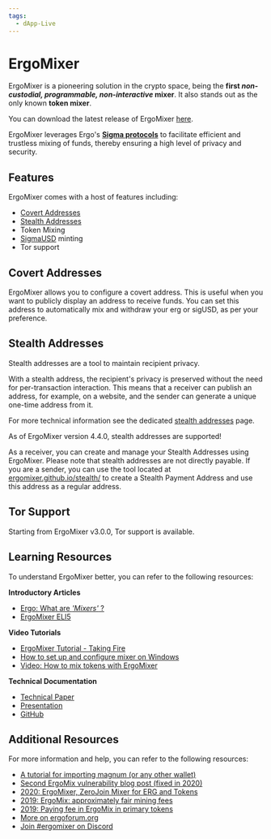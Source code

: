 ```yaml
---
tags:
  - dApp-Live
---
```


# ErgoMixer

ErgoMixer is a pioneering solution in the crypto space, being the **first *non-custodial, programmable, non-interactive* mixer**. It also stands out as the only known **token mixer**. 

You can download the latest release of ErgoMixer [here](https://github.com/ergoMixer/ergoMixBack/releases).

ErgoMixer leverages Ergo's [**Sigma protocols**](/dev/scs/sigma) to facilitate efficient and trustless mixing of funds, thereby ensuring a high level of privacy and security.

## Features

ErgoMixer comes with a host of features including:

- [Covert Addresses](#covert-addresses)
- [Stealth Addresses](#stealth-addresses)
- Token Mixing
- [SigmaUSD](sigmausd.md) minting
- Tor support
  



## Covert Addresses

ErgoMixer allows you to configure a covert address. This is useful when you want to publicly display an address to receive funds. You can set this address to automatically mix and withdraw your erg or sigUSD, as per your preference.

## Stealth Addresses

Stealth addresses are a tool to maintain recipient privacy.

With a stealth address, the recipient's privacy is preserved without the need for per-transaction interaction. This means that a receiver can publish an address, for example, on a website, and the sender can generate a unique one-time address from it.

For more technical information see the dedicated [stealth addresses](stealth-address.md) page.

As of ErgoMixer version 4.4.0, stealth addresses are supported!

As a receiver, you can create and manage your Stealth Addresses using ErgoMixer. Please note that stealth addresses are not directly payable. If you are a sender, you can use the tool located at [ergomixer.github.io/stealth/](https://ergomixer.github.io/stealth/) to create a Stealth Payment Address and use this address as a regular address.


## Tor Support

Starting from ErgoMixer v3.0.0, Tor support is available.

## Learning Resources

To understand ErgoMixer better, you can refer to the following resources:

**Introductory Articles**

- [Ergo: What are *'Mixers'* ?](https://ergoplatform.org/en/blog/2021-05-19-ergo-what-are-bitcoin-mixers/)
- [ErgoMixer ELI5](https://ergoplatform.org/en/blog/2021-05-12-ergomixer/)

**Video Tutorials**

- [ErgoMixer Tutorial - Taking Fire](https://www.youtube.com/watch?v=Cc3n8CjaGPE)
- [How to set up and configure mixer on Windows](https://www.youtube.com/watch?v=03_2HH82Plw)
- [Video: How to mix tokens with ErgoMixer](https://www.youtube.com/watch?v=T9M6j6xfx4w)

**Technical Documentation**

- [Technical Paper](https://eprint.iacr.org/2020/560.pdf)
- [Presentation](https://ergoplatform.org/docs/CBT_2020_ZeroJoin_Combining_Zerocoin_and_CoinJoin_v3.pdf)
- [GitHub](https://github.com/ergoMixer/)


## Additional Resources

For more information and help, you can refer to the following resources:

- [A tutorial for importing magnum (or any other wallet)](https://www.ergoforum.org/t/magnum-wallet-closing-in-20-days/468/6)
- [Second ErgoMix vulnerability blog post (fixed in 2020)](https://blog.plutomonkey.com/2020/09/another-ergomix-vulnerability/) 
- [2020: ErgoMixer, ZeroJoin Mixer for ERG and Tokens](https://www.ergoforum.org/t/ergomixer-zerojoin-mixer-for-erg-and-tokens/318)
- [2019: ErgoMix: approximately fair mining fees](https://www.ergoforum.org/t/ergomix-approximately-fair-mining-fees/110)
- [2019: Paying fee in ErgoMix in primary tokens](https://www.ergoforum.org/t/paying-fee-in-ergomix-in-primary-tokens/73)
- [More on ergoforum.org](https://www.ergoforum.org/search?q=ergomixer)
- [Join #ergomixer on Discord](https://discord.gg/jFZDGqquXE)


